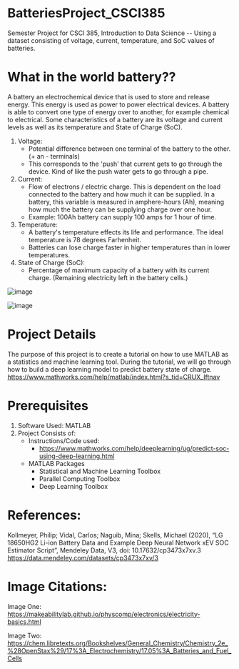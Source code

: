 # BatteriesProject_CSCI385
Semester Project for CSCI 385, Introduction to Data Science -- Using a dataset consisting of voltage, current, temperature, and SoC values of batteries.

# What in the world battery??
A battery an electrochemical device that is used to store and release energy. This energy is used as power to power electrical devices. A battery is able to convert one type of energy over to another, for example chemical to electrical. Some characteristics of a battery are its voltage and current levels as well as its temperature and State of Charge (SoC).

1) Voltage:
   - Potential difference between one terminal of the battery to the other. (+ an - terminals)
   - This corresponds to the 'push' that current gets to go through the device. Kind of like the push water gets to go through a pipe.
3) Current:
   - Flow of electrons / electric charge. This is dependent on the load connected to the battery and how much it can be supplied. In a battery, this variable is measured in amphere-hours (Ah), meaning how much the battery can be supplying charge over one hour.
   - Example: 100Ah battery can supply 100 amps for 1 hour of time.
5) Temperature:
   - A battery's temperature effects its life and performance. The ideal temperature is 78 degrees Farhenheit.
   - Batteries can lose charge faster in higher temperatures than in lower temperatures. 
7) State of Charge (SoC):
   - Percentage of maximum capacity of a battery with its current charge. (Remaining electricity left in the battery cells.)

![image](https://github.com/user-attachments/assets/19a1e5cc-7371-425f-b375-1741df6e8444)

![image](https://github.com/user-attachments/assets/7f845354-0731-4dca-9362-93713d4f7f01)

# Project Details
The purpose of this project is to create a tutorial on how to use MATLAB as a statistics and machine learning tool. During the tutorial, we will go through how to build a deep learning model to predict battery state of charge. 
https://www.mathworks.com/help/matlab/index.html?s_tid=CRUX_lftnav 

# Prerequisites
1) Software Used: MATLAB
2) Project Consists of:
   - Instructions/Code used:
        * https://www.mathworks.com/help/deeplearning/ug/predict-soc-using-deep-learning.html
   - MATLAB Packages
        * Statistical and Machine Learning Toolbox
        * Parallel Computing Toolbox
        * Deep Learning Toolbox

# References:
Kollmeyer, Philip; Vidal, Carlos; Naguib, Mina; Skells, Michael  (2020), “LG 18650HG2 Li-ion Battery Data and Example Deep Neural Network xEV SOC Estimator Script”, Mendeley Data, V3, doi: 10.17632/cp3473x7xv.3 
https://data.mendeley.com/datasets/cp3473x7xv/3 

# Image Citations:
Image One:
https://makeabilitylab.github.io/physcomp/electronics/electricity-basics.html 

Image Two:
https://chem.libretexts.org/Bookshelves/General_Chemistry/Chemistry_2e_%28OpenStax%29/17%3A_Electrochemistry/17.05%3A_Batteries_and_Fuel_Cells 




